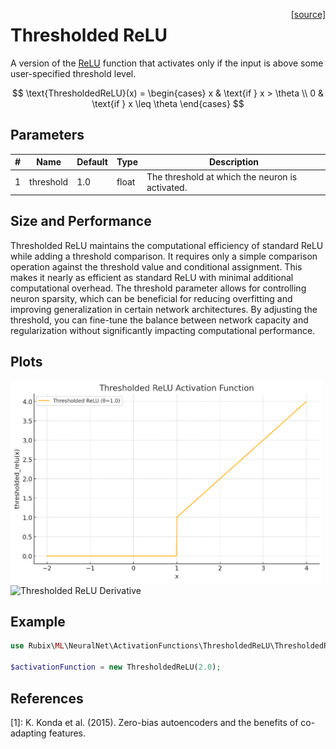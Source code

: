<span style="float:right;"><a href="https://github.com/RubixML/ML/blob/master/src/NeuralNet/ActivationFunctions/ThresholdedReLU/ThresholdedReLU.php">[source]</a></span>

# Thresholded ReLU
A version of the [ReLU](relu.md) function that activates only if the input is above some user-specified threshold level.

$$
\text{ThresholdedReLU}(x) =
\begin{cases}
x & \text{if } x > \theta \\
0 & \text{if } x \leq \theta
\end{cases}
$$

## Parameters
| # | Name | Default | Type | Description |
|---|---|---|---|---|
| 1 | threshold | 1.0 | float | The threshold at which the neuron is activated. |

## Size and Performance
Thresholded ReLU maintains the computational efficiency of standard ReLU while adding a threshold comparison. It requires only a simple comparison operation against the threshold value and conditional assignment. This makes it nearly as efficient as standard ReLU with minimal additional computational overhead. The threshold parameter allows for controlling neuron sparsity, which can be beneficial for reducing overfitting and improving generalization in certain network architectures. By adjusting the threshold, you can fine-tune the balance between network capacity and regularization without significantly impacting computational performance.

## Plots
<img src="../../images/activation-functions/thresholded-relu.png" alt="Thresholded ReLU Function" width="500" height="auto">

<img src="../../images/activation-functions/thresholded-derivative.png" alt="Thresholded ReLU Derivative" width="500" height="auto">

## Example
```php
use Rubix\ML\NeuralNet\ActivationFunctions\ThresholdedReLU\ThresholdedReLU;

$activationFunction = new ThresholdedReLU(2.0);
```

## References
[1]: K. Konda et al. (2015). Zero-bias autoencoders and the benefits of co-adapting features.
